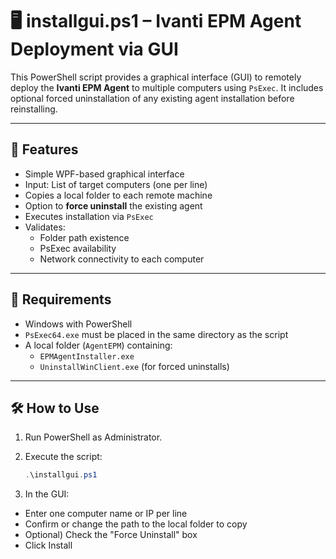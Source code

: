 # 🖥️ installgui.ps1 – Ivanti EPM Agent Deployment via GUI

This PowerShell script provides a graphical interface (GUI) to remotely deploy the **Ivanti EPM Agent** to multiple computers using `PsExec`. It includes optional forced uninstallation of any existing agent installation before reinstalling.

---

## 🚀 Features

- Simple WPF-based graphical interface
- Input: List of target computers (one per line)
- Copies a local folder to each remote machine
- Option to **force uninstall** the existing agent
- Executes installation via `PsExec`
- Validates:
  - Folder path existence
  - PsExec availability
  - Network connectivity to each computer

---

## 🧰 Requirements

- Windows with PowerShell
- `PsExec64.exe` must be placed in the same directory as the script
- A local folder (`AgentEPM`) containing:
  - `EPMAgentInstaller.exe`
  - `UninstallWinClient.exe` (for forced uninstalls)

---

## 🛠️ How to Use

1. Run PowerShell as Administrator.
2. Execute the script:

   ```powershell
   .\installgui.ps1
   ```
3. In the GUI:
- Enter one computer name or IP per line
- Confirm or change the path to the local folder to copy
- Optional) Check the "Force Uninstall" box
- Click Install